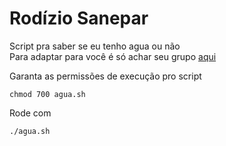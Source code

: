 # Rodízio Sanepar
Script pra saber se eu tenho agua ou não <br />
Para adaptar para você é só achar seu grupo [aqui](http://site.sanepar.com.br/grupos-rodizio)

Garanta as permissões de execução pro script
```
chmod 700 agua.sh
``` 
Rode com
```
./agua.sh
```

